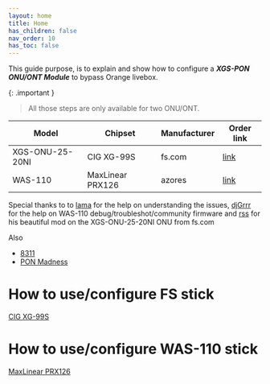 ```yaml
---
layout: home
title: Home
has_children: false
nav_order: 10
has_toc: false
---
```


This guide purpose, is to explain and show how to configure a ***XGS-PON ONU/ONT Module*** to bypass Orange livebox.

{: .important }
> All those steps are only available for two ONU/ONT.

| Model           | Chipset          | Manufacturer | Order link                                                             |
|-----------------|------------------|--------------|------------------------------------------------------------------------|
| XGS-ONU-25-20NI | CIG XG-99S       | fs.com       | [link](https://www.fs.com/fr/products/185594.html)                     |
| WAS-110         | MaxLinear PRX126 | azores       | [link](https://www.fibermall.com/sale-460693-xgspon-onu-sfp-stick.htm) |

Special thanks to to [lama](https://github.com/palpaga) for the help on understanding the issues, [djGrrr](https://github.com/djGrrr) for the help on WAS-110 debug/troubleshot/community firmware and [rss](https://github.com/rssor) for his beautiful mod on the XGS-ONU-25-20NI ONU from fs.com

Also
- [8311](https://pon.wiki)
- [PON Madness](https://hackaday.io/project/194709-pon-madness-bypass-xgs-pon-ontswith-a-stick)

# How to use/configure FS stick
[CIG XG-99S](https://akhamar.github.io/orange-xgs-pon/20_fs_onu.html)

# How to use/configure WAS-110 stick
[MaxLinear PRX126](https://akhamar.github.io/orange-xgs-pon/30_was_onu.html)



<!--
 {% t global.tagline %}
-->
